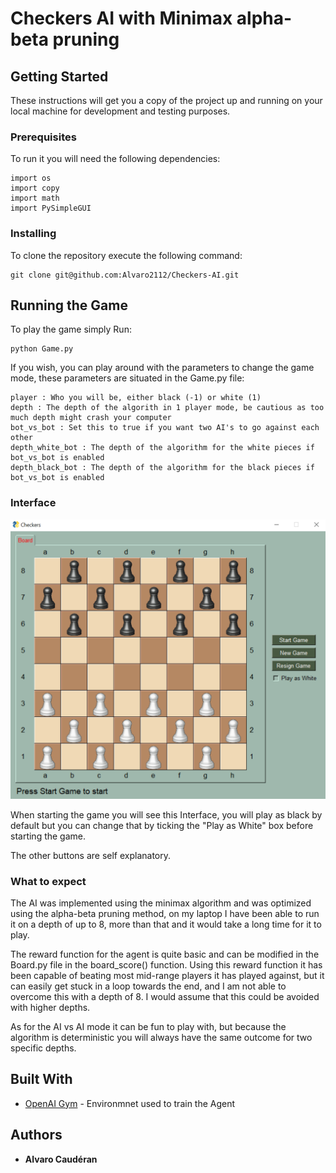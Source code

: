 # Checkers AI with Minimax alpha-beta pruning

## Getting Started

These instructions will get you a copy of the project up and running on your local machine for development and testing purposes.

### Prerequisites

To run it you will need the following dependencies:

```
import os
import copy
import math
import PySimpleGUI
```

### Installing

To clone the repository execute the following command:

```
git clone git@github.com:Alvaro2112/Checkers-AI.git
```

## Running the Game

To play the game simply Run:

```
python Game.py 
```

If you wish, you can play around with the parameters to change the game mode, these parameters are situated 
in the Game.py file:

```
player : Who you will be, either black (-1) or white (1)                                
depth : The depth of the algorith in 1 player mode, be cautious as too much depth might crash your computer
bot_vs_bot : Set this to true if you want two AI's to go against each other                                               
depth_white_bot : The depth of the algorithm for the white pieces if bot_vs_bot is enabled                  
depth_black_bot : The depth of the algorithm for the black pieces if bot_vs_bot is enabled                                        
```



### Interface


![Rewards vs Episodes](Images/board.png)

When starting the game you will see this Interface, you will play as black by default 
but you can change that by ticking the "Play as White" box before starting the game.

The other buttons are self explanatory.

### What to expect

The AI was implemented using the minimax algorithm and was optimized using the alpha-beta pruning method, on my laptop I 
have been able to run it on a depth of up to 8, more than that and it would take a long time for it to play.

The reward function for the agent is quite basic and can be modified in the Board.py file in the board_score() function. Using this reward
function it has been capable of beating most mid-range players it has played against, but it can easily get stuck in a loop
towards the end, and I am not able to overcome this with a depth of 8. I would assume that this could be avoided with higher depths.

As for the AI vs AI mode it can be fun to play with, but because the algorithm is deterministic you will always have the same outcome
for two specific depths.

## Built With

* [OpenAI Gym](https://gym.openai.com/) - Environmnet used to train the Agent

## Authors

* **Alvaro Caudéran**
